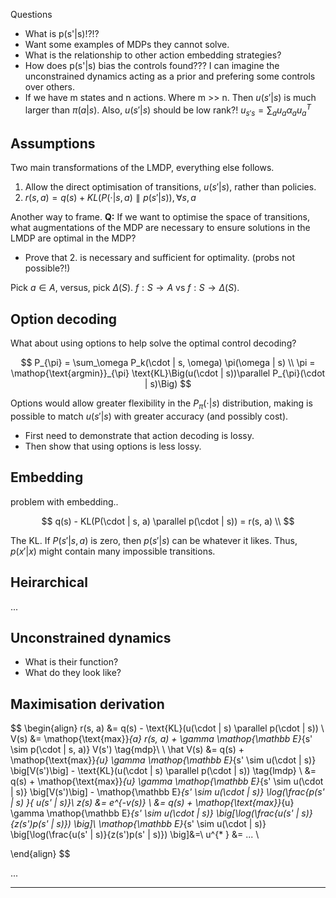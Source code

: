 Questions

- What is p(s'|s)!?!?
- Want some examples of MDPs they cannot solve.
- What is the relationship to other action embedding strategies?
- How does p(s'|s) bias the controls found??? I can imagine the unconstrained dynamics acting as a prior and prefering some controls over others.
- If we have m states and n actions. Where m >> n. Then $u(s'|s)$ is much larger than $\pi(a|s)$. Also, $u(s'|s)$ should be low rank?! $u_{s's} = \sum_a u_a \alpha_a u_a^T$

## Assumptions

Two main transformations of the LMDP, everything else follows.

1. Allow the direct optimisation of transitions, $u(s'|s)$, rather than policies.
1. $r(s, a) = q(s) + KL(P(\cdot|s, a)\parallel p(s'|s)), \forall s, a$

Another way to frame. __Q:__ If we want to optimise the space of transitions, what augmentations of the MDP are necessary to ensure solutions in the LMDP are optimal in the MDP?

- Prove that 2. is necessary and sufficient for optimality. (probs not possible?!)


Pick $a \in A$, versus, pick $\Delta(S)$. $f: S\to A$ vs $f:S \to \Delta(S)$.


## Option decoding

What about using options to help solve the optimal control decoding?

$$
P_{\pi} = \sum_\omega P_k(\cdot | s, \omega) \pi(\omega | s) \\
\pi = \mathop{\text{argmin}}_{\pi} \text{KL}\Big(u(\cdot | s))\parallel P_{\pi}(\cdot | s)\Big)
$$

Options would allow greater flexibility in the $P_{\pi}(\cdot | s)$ distribution, making is possible to match $u(s'|s)$ with greater accuracy (and possibly cost).

- First need to demonstrate that action decoding is lossy.
- Then show that using options is less lossy.

## Embedding

problem with embedding..

$$
q(s) - KL(P(\cdot | s, a) \parallel p(\cdot | s)) = r(s, a) \\
$$

The KL. If $P(s' | s, a)$ is zero, then $p(s' | s)$ can be whatever it likes. Thus, $p(x' | x)$ might contain many impossible transitions.


## Heirarchical


...


## Unconstrained dynamics

- What is their function?
- What do they look like?



## Maximisation derivation

$$
\begin{align}
r(s, a) &= q(s) - \text{KL}(u(\cdot | s) \parallel p(\cdot | s)) \\
V(s) &= \mathop{\text{max}}_{a} r(s, a) + \gamma \mathop{\mathbb E}_{s' \sim p(\cdot | s, a)} V(s') \tag{mdp}\\
\\
\hat V(s) &= q(s) + \mathop{\text{max}}_{u}   \gamma \mathop{\mathbb E}_{s' \sim u(\cdot | s)} \big[V(s')\big]  - \text{KL}(u(\cdot | s) \parallel p(\cdot | s)) \tag{lmdp} \\
&= q(s) + \mathop{\text{max}}_{u} \gamma \mathop{\mathbb E}_{s' \sim u(\cdot | s)} \big[V(s')\big]  - \mathop{\mathbb E}_{s' \sim u(\cdot | s)} \log(\frac{p(s' | s) }{ u(s' | s)}\\
z(s) &= e^{-v(s)} \\
&= q(s) + \mathop{\text{max}}_{u} \gamma \mathop{\mathbb E}_{s' \sim u(\cdot | s)} \big[\log(\frac{u(s' | s)}{z(s')p(s' | s)}) \big]\\
\mathop{\mathbb E}_{s' \sim u(\cdot | s)} \big[\log(\frac{u(s' | s)}{z(s')p(s' | s)}) \big]&=\\
u^{* } &= ... \\

\end{align}
$$

...

***
